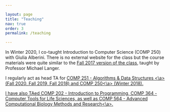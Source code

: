 ```yaml
---

layout: page
title: "Teaching"
nav: true
order: 3
permalink: /teaching

---
```


In Winter 2020, I co-taught Introduction to Computer Science (COMP 250) with Giulia Alberini. There is no external website for the class but the course materials were quite similar to the <a href="http://www.cim.mcgill.ca/~langer/250-2017.html">Fall 2017 version of the class</a>, taught by Professor Michael Langer. 

I regularly act as head TA for <a href="https://www.cs.mcgill.ca/~jeromew/comp251.html">COMP 251 - Algorithms & Data Structures <\a> (Fall 2020, Fall 2019, Fall 2018) and  <a href="https://www.cs.mcgill.ca/~jeromew/comp251.html">COMP 250<\a> (Winter 2018).

I have also TAed COMP 202 - Introduction to Programming, COMP 364 - Computer Tools for Life Sciences, as well as <a href="https://www.cs.mcgill.ca/~jeromew/comp564.html">COMP 564 - Advanced Computational Biology Methods and Research<\a>.